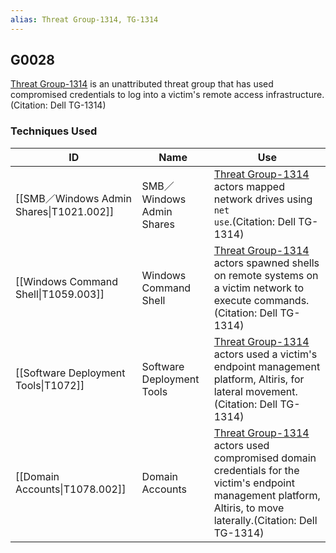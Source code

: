 ```yaml
---
alias: Threat Group-1314, TG-1314
---
```


## G0028

[Threat Group-1314](https://attack.mitre.org/groups/G0028) is an unattributed threat group that has used compromised credentials to log into a victim's remote access infrastructure. (Citation: Dell TG-1314)


### Techniques Used

| ID | Name | Use |
| --- | --- | --- |
| [[SMB／Windows Admin Shares\|T1021.002]] | SMB／Windows Admin Shares | [Threat Group-1314](https://attack.mitre.org/groups/G0028) actors mapped network drives using <code>net use</code>.(Citation: Dell TG-1314) |
| [[Windows Command Shell\|T1059.003]] | Windows Command Shell | [Threat Group-1314](https://attack.mitre.org/groups/G0028) actors spawned shells on remote systems on a victim network to execute commands.(Citation: Dell TG-1314) |
| [[Software Deployment Tools\|T1072]] | Software Deployment Tools | [Threat Group-1314](https://attack.mitre.org/groups/G0028) actors used a victim's endpoint management platform, Altiris, for lateral movement.(Citation: Dell TG-1314) |
| [[Domain Accounts\|T1078.002]] | Domain Accounts | [Threat Group-1314](https://attack.mitre.org/groups/G0028) actors used compromised domain credentials for the victim's endpoint management platform, Altiris, to move laterally.(Citation: Dell TG-1314) |
